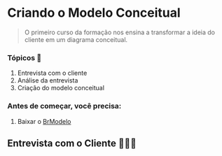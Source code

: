 # Criando o Modelo Conceitual

> O primeiro curso da formação nos ensina a transformar a ideia do cliente em um diagrama conceitual. 

### Tópicos 📝

1. Entrevista com o cliente
2. Análise da entrevista
3. Criação do modelo conceitual

### Antes de começar, você precisa:

1. Baixar o [BrModelo](https://sourceforge.net/projects/brmodelo/)

## Entrevista com o Cliente 👩🏻‍💼


